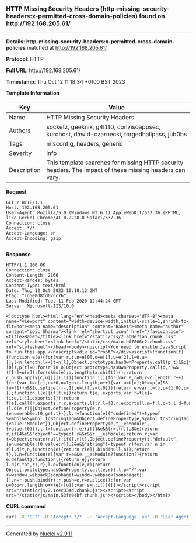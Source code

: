 ### HTTP Missing Security Headers (http-missing-security-headers:x-permitted-cross-domain-policies) found on http://192.168.205.61/

----
**Details**: **http-missing-security-headers:x-permitted-cross-domain-policies** matched at http://192.168.205.61/

**Protocol**: HTTP

**Full URL**: http://192.168.205.61/

**Timestamp**: Thu Oct 12 11:18:34 +0100 BST 2023

**Template Information**

| Key | Value |
| --- | --- |
| Name | HTTP Missing Security Headers |
| Authors | socketz, geeknik, g4l1t0, convisoappsec, kurohost, dawid-czarnecki, forgedhallpass, jub0bs |
| Tags | misconfig, headers, generic |
| Severity | info |
| Description | This template searches for missing HTTP security headers. The impact of these missing headers can vary.<br> |

**Request**
```http
GET / HTTP/1.1
Host: 192.168.205.61
User-Agent: Mozilla/5.0 (Windows NT 6.1) AppleWebKit/537.36 (KHTML, like Gecko) Chrome/41.0.2228.0 Safari/537.36
Connection: close
Accept: */*
Accept-Language: en
Accept-Encoding: gzip


```

**Response**
```http
HTTP/1.1 200 OK
Connection: close
Content-Length: 2166
Accept-Ranges: bytes
Content-Type: text/html
Date: Thu, 12 Oct 2023 10:18:12 GMT
Etag: "1d5e0d8fd07cc76"
Last-Modified: Tue, 11 Feb 2020 12:44:24 GMT
Server: Microsoft-IIS/10.0

<!doctype html><html lang="en"><head><meta charset="UTF-8"><meta name="viewport" content="width=device-width,initial-scale=1,shrink-to-fit=no"><meta name="description" content="BaGet"><meta name="author" content="Loic Sharma"><link rel="shortcut icon" href="/favicon.ico"><title>BaGet</title><link href="/static/css/2.ab0e71a6.chunk.css" rel="stylesheet"><link href="/static/css/main.bf7806c2.chunk.css" rel="stylesheet"></head><body><noscript>You need to enable JavaScript to run this app.</noscript><div id="root"></div><script>!function(f){function e(e){for(var r,t,n=e[0],o=e[1],u=e[2],l=0,a=[];l<n.length;l++)t=n[l],Object.prototype.hasOwnProperty.call(p,t)&&p[t]&&a.push(p[t][0]),p[t]=0;for(r in o)Object.prototype.hasOwnProperty.call(o,r)&&(f[r]=o[r]);for(s&&s(e);a.length;)a.shift()();return c.push.apply(c,u||[]),i()}function i(){for(var e,r=0;r<c.length;r++){for(var t=c[r],n=!0,o=1;o<t.length;o++){var u=t[o];0!==p[u]&&(n=!1)}n&&(c.splice(r--,1),e=l(l.s=t[0]))}return e}var t={},p={1:0},c=[];function l(e){if(t[e])return t[e].exports;var r=t[e]={i:e,l:!1,exports:{}};return f[e].call(r.exports,r,r.exports,l),r.l=!0,r.exports}l.m=f,l.c=t,l.d=function(e,r,t){l.o(e,r)||Object.defineProperty(e,r,{enumerable:!0,get:t})},l.r=function(e){"undefined"!=typeof Symbol&&Symbol.toStringTag&&Object.defineProperty(e,Symbol.toStringTag,{value:"Module"}),Object.defineProperty(e,"__esModule",{value:!0})},l.t=function(r,e){if(1&e&&(r=l(r)),8&e)return r;if(4&e&&"object"==typeof r&&r&&r.__esModule)return r;var t=Object.create(null);if(l.r(t),Object.defineProperty(t,"default",{enumerable:!0,value:r}),2&e&&"string"!=typeof r)for(var n in r)l.d(t,n,function(e){return r[e]}.bind(null,n));return t},l.n=function(e){var r=e&&e.__esModule?function(){return e.default}:function(){return e};return l.d(r,"a",r),r},l.o=function(e,r){return Object.prototype.hasOwnProperty.call(e,r)},l.p="/";var r=window.webpackJsonpbaget=window.webpackJsonpbaget||[],n=r.push.bind(r);r.push=e,r=r.slice();for(var o=0;o<r.length;o++)e(r[o]);var s=n;i()}([])</script><script src="/static/js/2.1cec334d.chunk.js"></script><script src="/static/js/main.53fe94bf.chunk.js"></script></body></html>
```


**CURL command**
```sh
curl -X 'GET' -H 'Accept: */*' -H 'Accept-Language: en' -H 'User-Agent: Mozilla/5.0 (Windows NT 6.1) AppleWebKit/537.36 (KHTML, like Gecko) Chrome/41.0.2228.0 Safari/537.36' 'http://192.168.205.61/'
```

----

Generated by [Nuclei v2.9.11](https://github.com/projectdiscovery/nuclei)